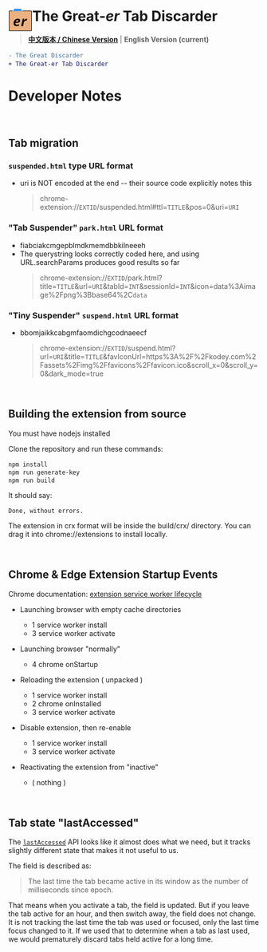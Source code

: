 # <img src="./src/img/icon48.png" align="left" /> The Great-*er* Tab Discarder

> **[中文版本 / Chinese Version](./DEVNOTES_zh.md)** | **English Version (current)**

```diff
- The Great Discarder
+ The Great-er Tab Discarder
```

# Developer Notes

<br>

## Tab migration


### `suspended.html` type URL format
- uri is NOT encoded at the end -- their source code explicitly notes this
  > chrome-extension://`EXTID`/suspended.html#ttl=`TITLE`&pos=0&uri=`URI`


### "Tab Suspender" `park.html` URL format
- fiabciakcmgepblmdkmemdbbkilneeeh
- The querystring looks correctly coded here, and using URL.searchParams produces good results so far
  > chrome-extension://`EXTID`/park.html?title=`TITLE`&url=`URI`&tabId=`INT`&sessionId=`INT`&icon=data%3Aimage%2Fpng%3Bbase64%2C`data`


### "Tiny Suspender" `suspend.html` URL format
- bbomjaikkcabgmfaomdichgcodnaeecf
  > chrome-extension://`EXTID`/suspend.html?url=`URI`&title=`TITLE`&favIconUrl=https%3A%2F%2Fkodey.com%2Fassets%2Fimg%2Ffavicons%2Ffavicon.ico&scroll_x=0&scroll_y=0&dark_mode=true

<br>

## Building the extension from source

You must have nodejs installed

Clone the repository and run these commands:
```
npm install
npm run generate-key
npm run build
```

It should say:
```
Done, without errors.
```

The extension in crx format will be inside the build/crx/ directory. You can drag it into chrome://extensions to install locally.

<br>

## Chrome & Edge Extension Startup Events
Chrome documentation:
[extension service worker lifecycle](https://developer.chrome.com/docs/extensions/develop/concepts/service-workers/lifecycle)

- Launching browser with empty cache directories
  - 1 service worker install
  - 3 service worker activate

- Launching browser "normally"
  - 4 chrome onStartup

- Reloading the extension ( unpacked )
  - 1 service worker install
  - 2 chrome onInstalled
  - 3 service worker activate

- Disable extension, then re-enable
  - 1 service worker install
  - 3 service worker activate

- Reactivating the extension from "inactive"
  - ( nothing )

<br>

## Tab state "lastAccessed"

The [`lastAccessed`](https://developer.chrome.com/docs/extensions/reference/api/tabs)
API looks like it almost does what we need, but it tracks slightly different
state that makes it not useful to us.

The field is described as:
> The last time the tab became active in its window as the number of milliseconds since epoch.

That means when you activate a tab, the field is updated.  But if you leave the
tab active for an hour, and then switch away, the field does not change.  It is
not tracking the last time the tab was used or focused, only the last time focus
changed to it.  If we used that to determine when a tab as last used, we would
prematurely discard tabs held active for a long time.

<br>
